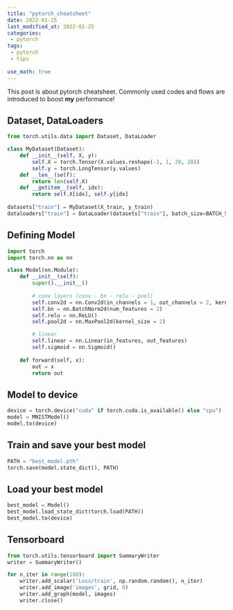 ```yaml
---
title: "pytorch_cheatsheet"
date: 2022-01-25
last_modified_at: 2022-01-25
categories:
 - pytorch
tags:
 - pytorch
 - tips
 
use_math: true
---
```

This post is about pytorch cheatsheet.
Commonly used codes and flows are introduced to boost **my** performance!

## Dataset, DataLoaders


```python
from torch.utils.data import Dataset, DataLoader

class MyDataset(Dataset):
    def __init__(self, X, y):
        self.X = torch.Tensor(X.values.reshape(-1, 1, 28, 28))
        self.y = torch.LongTensor(y.values)
    def __len__(self):
        return len(self.X)
    def __getitem__(self, idx):
        return self.X[idx], self.y[idx]
    
datasets["train"] = MyDataset(X_train, y_train)
dataloaders["train"] = DataLoader(datasets["train"], batch_size=BATCH_SIZE, shuffle=True)
```

## Defining Model


```python
import torch
import torch.nn as nn

class Model(nn.Module):
    def __init__(self):
        super().__init__()
        
        # conv layers (conv - bn - relu - pool)
        self.conv2d = nn.Conv2d(in_channels = 1, out_channels = 2, kernel_size = 3, stride = 1, padding = 1)
        self.bn = nn.BatchNorm2d(num_features = 2)
        self.relu = nn.ReLU()
        self.pool2d = nn.MaxPool2d(kernel_size = 2)

        # linear
        self.linear = nn.Linear(in_features, out_features)
        self.sigmoid = nn.Sigmoid()
        
    def forward(self, x):
        out = x
        return out
```

## Model to device


```python
device = torch.device("cuda" if torch.cuda.is_available() else "cpu")
model = MNISTModel()
model.to(device)
```

## Train and save your best model


```python
PATH = "best_model.pth"
torch.save(model.state_dict(), PATH)
```

## Load your best model


```python
best_model = Model()
best_model.load_state_dict(torch.load(PATH))
best_model.to(device)
```

## Tensorboard


```python
from torch.utils.tensorboard import SummaryWriter
writer = SummaryWriter()

for n_iter in range(100):
    writer.add_scalar('Loss/train', np.random.random(), n_iter)
    writer.add_image('images', grid, 0)
    writer.add_graph(model, images)
    writer.close()
```

